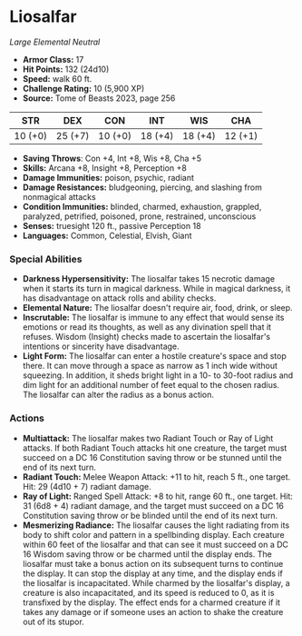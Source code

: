 # Liosalfar

*Large* *Elemental* *Neutral*

- **Armor Class:** 17
- **Hit Points:** 132 (24d10)
- **Speed:** walk 60 ft.
- **Challenge Rating:** 10 (5,900 XP)
- **Source:** Tome of Beasts 2023, page 256

| STR | DEX | CON | INT | WIS | CHA |
| --- | --- | --- | --- | --- | --- |
| 10 (+0) | 25 (+7) | 10 (+0) | 18 (+4) | 18 (+4) | 12 (+1) |

- **Saving Throws**: Con +4, Int +8, Wis +8, Cha +5
- **Skills:** Arcana +8, Insight +8, Perception +8
- **Damage Immunities:** poison, psychic, radiant
- **Damage Resistances:** bludgeoning, piercing, and slashing from nonmagical attacks
- **Condition Immunities:** blinded, charmed, exhaustion, grappled, paralyzed, petrified, poisoned, prone, restrained, unconscious
- **Senses:** truesight 120 ft., passive Perception 18
- **Languages:** Common, Celestial, Elvish, Giant

### Special Abilities

- **Darkness Hypersensitivity:** The liosalfar takes 15 necrotic damage when it starts its turn in magical darkness. While in magical darkness, it has disadvantage on attack rolls and ability checks.
- **Elemental Nature:** The liosalfar doesn't require air, food, drink, or sleep.
- **Inscrutable:** The liosalfar is immune to any effect that would sense its emotions or read its thoughts, as well as any divination spell that it refuses. Wisdom (Insight) checks made to ascertain the liosalfar's intentions or sincerity have disadvantage.
- **Light Form:** The liosalfar can enter a hostile creature's space and stop there. It can move through a space as narrow as 1 inch wide without squeezing. In addition, it sheds bright light in a 10- to 30-foot radius and dim light for an additional number of feet equal to the chosen radius. The liosalfar can alter the radius as a bonus action.

### Actions

- **Multiattack:** The liosalfar makes two Radiant Touch or Ray of Light attacks. If both Radiant Touch attacks hit one creature, the target must succeed on a DC 16 Constitution saving throw or be stunned until the end of its next turn.
- **Radiant Touch:** Melee Weapon Attack: +11 to hit, reach 5 ft., one target. Hit: 29 (4d10 + 7) radiant damage.
- **Ray of Light:** Ranged Spell Attack: +8 to hit, range 60 ft., one target. Hit: 31 (6d8 + 4) radiant damage, and the target must succeed on a DC 16 Constitution saving throw or be blinded until the end of its next turn.
- **Mesmerizing Radiance:** The liosalfar causes the light radiating from its body to shift color and pattern in a spellbinding display. Each creature within 60 feet of the liosalfar and that can see it must succeed on a DC 16 Wisdom saving throw or be charmed until the display ends. The liosalfar must take a bonus action on its subsequent turns to continue the display. It can stop the display at any time, and the display ends if the liosalfar is incapacitated. While charmed by the liosalfar's display, a creature is also incapacitated, and its speed is reduced to 0, as it is transfixed by the display. The effect ends for a charmed creature if it takes any damage or if someone uses an action to shake the creature out of its stupor.
